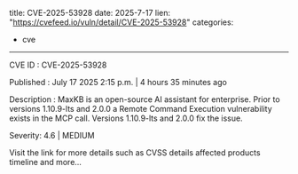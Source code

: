  
title: CVE-2025-53928
date: 2025-7-17
lien: "https://cvefeed.io/vuln/detail/CVE-2025-53928"
categories:
  - cve
---

CVE ID : CVE-2025-53928

Published :  July 17
2025
2:15 p.m. | 4 hours
35 minutes ago

Description : MaxKB is an open-source AI assistant for enterprise. Prior to versions 1.10.9-lts and 2.0.0
a Remote Command Execution vulnerability exists in the MCP call. Versions 1.10.9-lts and 2.0.0 fix the issue.

Severity: 4.6 | MEDIUM

Visit the link for more details
such as CVSS details
affected products
timeline
and more...
